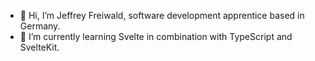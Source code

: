 - 👋 Hi, I’m Jeffrey Freiwald, software development apprentice based in Germany.
- 🌱 I’m currently learning Svelte in combination with TypeScript and SvelteKit.

<!---
p0wa5/p0wa5 is a ✨ special ✨ repository because its `README.md` (this file) appears on your GitHub profile.
You can click the Preview link to take a look at your changes.
--->
